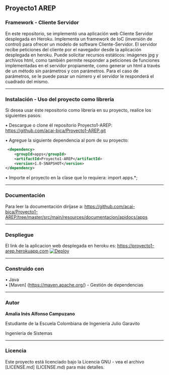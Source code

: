 ## Proyecto1 AREP
### Framework - Cliente Servidor

En este repositorio, se implementó una aplicación web Cliente Servidor desplegada en Heroku. Implementa un framework de IoC (inversión de control) para ofrecer un modelo de software Cliente-Servidor. El servidor recibe peticiones del cliente por el navegador desde la aplicación desplegada en heroku. Puede solicitar recursos estáticos: imágenes jpg y archivos html, como también permite responder a peticiones de funciones implementadas en el servidor propiamente, como generar un html a través de un método sin parámetros y con parámetros. Para el caso de parámetros, se le puede pasar un número y el servidor le responderá el cuadrado del mismo.

___
### Instalación - Uso del proyecto como librería
Si desea usar éste repositorio como librería en su proyecto, realice los siguientes pasos:

• Descargue o clone él repositorio Proyecto1-AREP: <https://github.com/acai-bjca/Proyecto1-AREP.git>

• Agregue la siguiente dependencia al pom de su proyecto:
``` xml
 <dependency>
	<groupId>apps</groupId>
    <artifactId>Proyecto1-AREP</artifactId>
    <version>1.0-SNAPSHOT</version>
</dependency>
```

• Importe el proyecto en la clase que lo requiera:
import apps.*;

___
### Documentación

Para leer la documentación diríjase a: <https://github.com/acai-bjca/Proyecto1-AREP/tree/master/src/main/resources/documentacion/apidocs/apps>

___
### Despliegue

El link de la aplicacion web desplegada en heroku es: https://proyecto1-arep.herokuapp.com
[![Deploy](https://www.herokucdn.com/deploy/button.svg)](https://heroku.com/deploy?template=https://github.com/heroku/node-js-sample)
___
### Construido con

• Java  
• [Maven] (https://maven.apache.org/) - Gestión de dependencias

___
### Autor

**Amalia Inés Alfonso Campuzano** 

Estudiante de la Escuela Colombiana de Ingeniería Julio Garavito

Ingeniería de Sistemas
___
### Licencia

Este proyecto está licenciado bajo la Licencia GNU - vea el archivo [LICENSE.md] (LICENSE.md) para más detalles.

